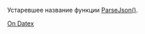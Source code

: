 Устаревшее название функции [ParseJson()](http://docs.datex.ru/article.htm?id=7172076235998782729).

[On Datex](http://docs.datex.ru/article.htm?id=7172076235998782730)